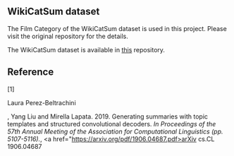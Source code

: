 ## WikiCatSum dataset

The Film Category of the WikiCatSum dataset is used in this project. Please visit the original repository for the details.

The WikiCatSum dataset is available in [this](https://datashare.is.ed.ac.uk/handle/10283/3368) repository.

## Reference
[1] <p>Laura Perez-Beltrachini</p>, Yang Liu and Mirella Lapata. 2019. Generating summaries with topic templates and structured convolutional decoders. <i>In Proceedings of the 57th Annual Meeting of the Association for Computational Linguistics (pp. 5107-5116).</i>, <a href="https://arxiv.org/pdf/1906.04687.pdf>arXiv cs.CL 1906.04687</a>
